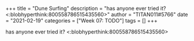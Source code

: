+++
title = "Dune Surfing"
description = "has anyone ever tried it? <:blobhyperthink:800558786515435560>"
author = "TITAN011#5766"
date = "2021-02-19"
categories = ["Week 07: TODO"]
tags = []
+++

has anyone ever tried it? <:blobhyperthink:800558786515435560>
